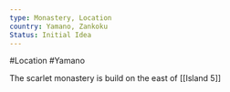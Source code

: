 ```yaml
---
type: Monastery, Location
country: Yamano, Zankoku
Status: Initial Idea
---
```


#Location #Yamano 

The scarlet monastery is build on the east of [[Island 5]]